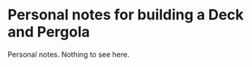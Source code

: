 # Personal notes for building a Deck and Pergola

Personal notes. Nothing to see here.

```{tableofcontents}
```
